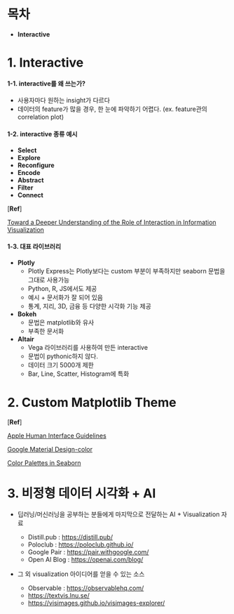 # 목차

- **Interactive**

# 1. Interactive

#### 1-1. interactive를 왜 쓰는가?

- 사용자마다 원하는 insight가 다르다
- 데이터의 feature가 많을 경우, 한 눈에 파악하기 어렵다. (ex. feature관의 correlation plot)



#### 1-2. interactive 종류 예시

- **Select**
- **Explore**
- **Reconfigure**
- **Encode**
- **Abstract**
- **Filter**
- **Connect**

[**Ref**]

[Toward a Deeper Understanding of the Role of Interaction in Information Visualization](https://www.cc.gatech.edu/~stasko/papers/infovis07-interaction.pdf)



#### 1-3. 대표 라이브러리

- **Plotly**
  - Plotly Express는 Plotly보다는 custom 부분이 부족하지만 seaborn 문법을 그대로 사용가능
  - Python, R, JS에서도 제공
  - 예시 + 문서화가 잘 되어 있음
  - 통계, 지리, 3D, 금융 등 다양한 시각화 기능 제공
- **Bokeh**
  - 문법은 matplotlib와 유사
  - 부족한 문서화
- **Altair**
  - Vega 라이브러리를 사용하여 만든 interactive
  - 문법이 pythonic하지 않다. 
  - 데이터 크기 5000개 제한
  - Bar, Line, Scatter, Histogram에 특화



# 2. Custom Matplotlib Theme

[**Ref**]

[Apple Human Interface Guidelines](https://developer.apple.com/design/human-interface-guidelines/ios/visual-design/color/)

[Google Material Design-color](https://material.io/design/color/the-color-system.html#color-usage-and-palettes)

[Color Palettes in Seaborn](https://seaborn.pydata.org/tutorial/color_palettes.html)



# 3. 비정형 데이터 시각화 + AI

- 딥러닝/머신러닝을 공부하는 분들에게 마지막으로 전달하는 AI + Visualization 자료
  - Distill.pub : https://distill.pub/
  - Poloclub : https://poloclub.github.io/
  - Google Pair : https://pair.withgoogle.com/
  - Open AI Blog : https://openai.com/blog/

- 그 외 visualization 아이디어를 얻을 수 있는 소스
  - Observable : https://observablehq.com/
  - https://textvis.lnu.se/
  - https://visimages.github.io/visimages-explorer/